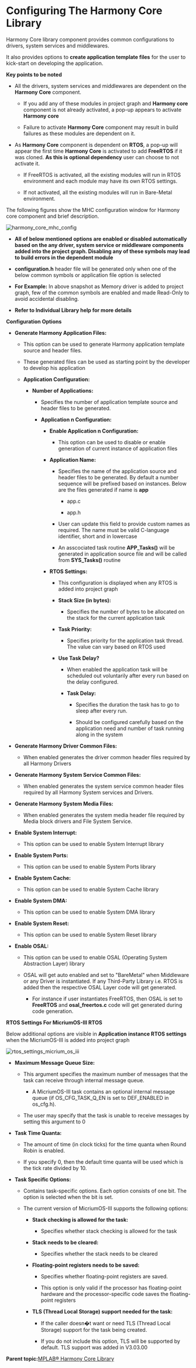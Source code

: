 # Configuring The Harmony Core Library

Harmony Core library component provides common configurations to drivers, system services and middlewares.

It also provides options to **create application template files** for the user to kick-start on developing the application.

**Key points to be noted**

-   All the drivers, system services and middlewares are dependent on the **Harmony Core** component.

    -   If you add any of these modules in project graph and **Harmony core** component is not already activated, a pop-up appears to activate **Harmony core**

    -   Failure to activate **Harmony Core** component may result in build failures as these modules are dependent on it.

-   As **Harmony Core** component is dependent on **RTOS**, a pop-up will appear the first time **Harmony Core** is activated to add **FreeRTOS** if it was cloned. **As this is optional dependency** user can choose to not activate it.

    -   If FreeRTOS is activated, all the existing modules will run in RTOS environment and each module may have its own RTOS settings.

    -   If not activated, all the existing modules will run in Bare-Metal environment.


The following figures show the MHC configuration window for Harmony core component and brief description.

![harmony_core_mhc_config](GUID-2CAD49E7-5583-410B-A4B3-EC31DE50C589-low.png)

-   **All of below mentioned options are enabled or disabled automatically based on the any driver, system service or middleware components added into the project graph. Disabling any of these symbols may lead to build errors in the dependent module**

-   **configuration.h** header file will be generated only when one of the below common symbols or application file option is selected

-   **For Example:** In above snapshot as Memory driver is added to project graph, few of the common symbols are enabled and made Read-Only to avoid accidental disabling.

-   **Refer to Individual Library help for more details**


**Configuration Options**

-   **Generate Harmony Application Files:**

    -   This option can be used to generate Harmony application template source and header files.

    -   These generated files can be used as starting point by the developer to develop his application

    -   **Application Configuration:**

        -   **Number of Applications:**

            -   Specifies the number of application template source and header files to be generated.

            -   **Application n Configuration:**

                -   **Enable Application n Configuration:**

                    -   This option can be used to disable or enable generation of current instance of application files

                -   **Application Name:**

                    -   Specifies the name of the application source and header files to be generated. By default a number sequence will be prefixed based on instances. Below are the files generated if name is **app**

                        -   app.c

                        -   app.h

                    -   User can update this field to provide custom names as required. The name must be valid C-language identifier, short and in lowercase

                    -   An asscociated task routine **APP\_Tasks\(\)** will be generated in application source file and will be called from **SYS\_Tasks\(\)** routine

                -   **RTOS Settings:**

                    -   This configuration is displayed when any RTOS is added into project graph

                    -   **Stack Size \(in bytes\):**

                        -   Specifies the number of bytes to be allocated on the stack for the current application task

                    -   **Task Priority:**

                        -   Specifies priority for the application task thread. The value can vary based on RTOS used

                    -   **Use Task Delay?**

                        -   When enabled the application task will be scheduled out voluntarily after every run based on the delay configured.

                        -   **Task Delay:**

                            -   Specifies the duration the task has to go to sleep after every run.

                            -   Should be configured carefully based on the application need and number of task running along in the system

-   **Generate Harmony Driver Common Files:**

    -   When enabled generates the driver common header files required by all Harmony Drivers

-   **Generate Harmony System Service Common Files:**

    -   When enabled generates the system service common header files required by all Harmony System services and Drivers.

-   **Generate Harmony System Media Files:**

    -   When enabled generates the system media header file required by Media block drivers and File System Service.

-   **Enable System Interrupt:**

    -   This option can be used to enable System Interrupt library

-   **Enable System Ports:**

    -   This option can be used to enable System Ports library

-   **Enable System Cache:**

    -   This option can be used to enable System Cache library

-   **Enable System DMA:**

    -   This option can be used to enable System DMA library

-   **Enable System Reset:**

    -   This option can be used to enable System Reset library

-   **Enable OSAL:**

    -   This option can be used to enable OSAL \(Operating System Abstraction Layer\) library

    -   OSAL will get auto enabled and set to "BareMetal" when Middleware or any Driver is instantiated. If any Third-Party Library i.e. RTOS is added then the respective OSAL Layer code will get generated.

        -   For instance if user instantiates FreeRTOS, then OSAL is set to **FreeRTOS** and **osal\_freertos.c** code will get generated during code generation.


**RTOS Settings For MicriumOS-III RTOS**

Below additional options are visible in **Application instance RTOS settings** when the MicriumOS-III is added into project graph

![rtos_settings_micrium_os_iii](GUID-B3EFA16B-3DAF-49D1-9E11-DBA535F90156-low.png)

-   **Maximum Message Queue Size:**

    -   This argument specifies the maximum number of messages that the task can receive through internal message queue.

        -   A MicriumOS-III task contains an optional internal message queue \(if OS\_CFG\_TASK\_Q\_EN is set to DEF\_ENABLED in os\_cfg.h\).

    -   The user may specify that the task is unable to receive messages by setting this argument to 0

-   **Task Time Quanta:**

    -   The amount of time \(in clock ticks\) for the time quanta when Round Robin is enabled.

    -   If you specify 0, then the default time quanta will be used which is the tick rate divided by 10.

-   **Task Specific Options:**

    -   Contains task-specific options. Each option consists of one bit. The option is selected when the bit is set.

    -   The current version of MicriumOS-III supports the following options:

        -   **Stack checking is allowed for the task:**

            -   Specifies whether stack checking is allowed for the task

        -   **Stack needs to be cleared:**

            -   Specifies whether the stack needs to be cleared

        -   **Floating-point registers needs to be saved:**

            -   Specifies whether floating-point registers are saved.

            -   This option is only valid if the processor has floating-point hardware and the processor-specific code saves the floating-point registers

        -   **TLS \(Thread Local Storage\) support needed for the task:**

            -   If the caller doesn�t want or need TLS \(Thread Local Storage\) support for the task being created.

            -   If you do not include this option, TLS will be supported by default. TLS support was added in V3.03.00


**Parent topic:**[MPLAB® Harmony Core Library](GUID-C04D97AB-D6E0-4CF5-9A80-CA64E36B6199.md)

